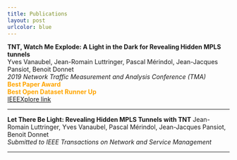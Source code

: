 ```yaml
---
title: Publications
layout: post
urlcolor: blue
---
```


**TNT, Watch Me Explode: A Light in the Dark for Revealing Hidden MPLS tunnels**  
Yves Vanaubel, Jean-Romain Luttringer, Pascal Mérindol, Jean-Jacques Pansiot, Benoit Donnet  
*2019 Network Traffic Measurement and Analysis Conference (TMA)*     
<span style="color:orange">
**Best Paper Award  
Best Open Dataset Runner Up**</span>  
[IEEEXplore link](https://ieeexplore.ieee.org/document/8784525)  

---  

**Let There Be Light: Revealing Hidden MPLS Tunnels with TNT**
Jean-Romain Luttringer, Yves Vanaubel, Pascal Mérindol, Jean-Jacques Pansiot, Benoit Donnet   
*Submitted to IEEE Transactions on Network and Service Management*    

---


